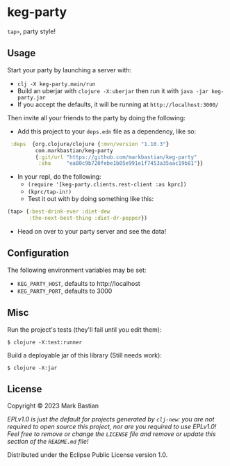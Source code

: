 # keg-party

`tap>`, party style!

## Usage

Start your party by launching a server with:
- `clj -X keg-party.main/run`
- Build an uberjar with `clojure -X:uberjar` then run it with `java -jar keg-party.jar`
- If you accept the defaults, it will be running at `http://localhost:3000/`

Then invite all your friends to the party by doing the following:

- Add this project to your `deps.edn` file as a dependency, like so:
```clojure
 :deps  {org.clojure/clojure {:mvn/version "1.10.3"}
         com.markbastian/keg-party
         {:git/url "https://github.com/markbastian/keg-party"
          :sha     "ea80c9b720febe1b05e991e1f7453a35aac19b81"}}
```
- In your repl, do the following:
  - `(require '[keg-party.clients.rest-client :as kprc])`
  - `(kprc/tap-in!)`
  - Test it out with by doing something like this:

```clojure
(tap> {:best-drink-ever :diet-dew
       :the-next-best-thing :diet-dr-pepper})
```

- Head on over to your party server and see the data!


## Configuration

The following environment variables may be set:

- `KEG_PARTY_HOST`, defaults to http://localhost
- `KEG_PARTY_PORT`, defaults to 3000

## Misc

Run the project's tests (they'll fail until you edit them):

    $ clojure -X:test:runner

Build a deployable jar of this library (Still needs work):

    $ clojure -X:jar

## License

Copyright © 2023 Mark Bastian

_EPLv1.0 is just the default for projects generated by `clj-new`: you are not_
_required to open source this project, nor are you required to use EPLv1.0!_
_Feel free to remove or change the `LICENSE` file and remove or update this_
_section of the `README.md` file!_

Distributed under the Eclipse Public License version 1.0.
